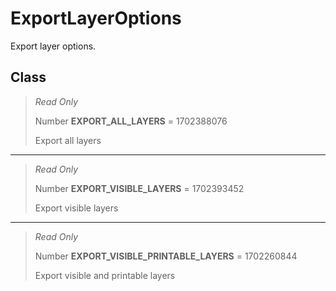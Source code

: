 # ExportLayerOptions
Export layer options.

## Class
> *Read Only* 
> 
> Number **EXPORT_ALL_LAYERS** = 1702388076
> 
> Export all layers
*** 
> *Read Only* 
> 
> Number **EXPORT_VISIBLE_LAYERS** = 1702393452
> 
> Export visible layers
*** 
> *Read Only* 
> 
> Number **EXPORT_VISIBLE_PRINTABLE_LAYERS** = 1702260844
> 
> Export visible and printable layers

